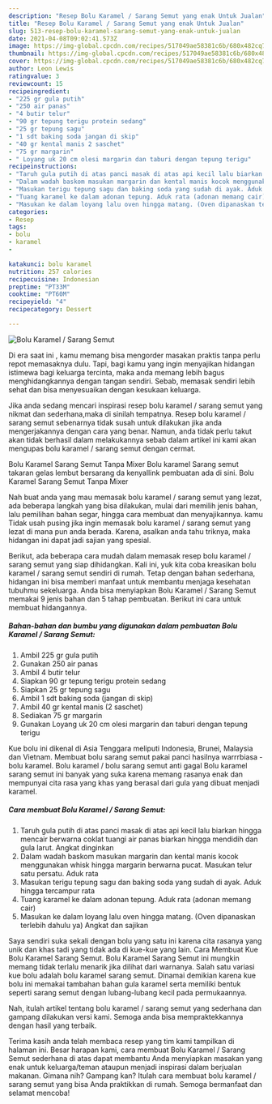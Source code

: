 ```yaml
---
description: "Resep Bolu Karamel / Sarang Semut yang enak Untuk Jualan"
title: "Resep Bolu Karamel / Sarang Semut yang enak Untuk Jualan"
slug: 513-resep-bolu-karamel-sarang-semut-yang-enak-untuk-jualan
date: 2021-04-08T09:02:41.573Z
image: https://img-global.cpcdn.com/recipes/517049ae58381c6b/680x482cq70/bolu-karamel-sarang-semut-foto-resep-utama.jpg
thumbnail: https://img-global.cpcdn.com/recipes/517049ae58381c6b/680x482cq70/bolu-karamel-sarang-semut-foto-resep-utama.jpg
cover: https://img-global.cpcdn.com/recipes/517049ae58381c6b/680x482cq70/bolu-karamel-sarang-semut-foto-resep-utama.jpg
author: Leon Lewis
ratingvalue: 3
reviewcount: 15
recipeingredient:
- "225 gr gula putih"
- "250 air panas"
- "4 butir telur"
- "90 gr tepung terigu protein sedang"
- "25 gr tepung sagu"
- "1 sdt baking soda jangan di skip"
- "40 gr kental manis 2 saschet"
- "75 gr margarin"
- " Loyang uk 20 cm olesi margarin dan taburi dengan tepung terigu"
recipeinstructions:
- "Taruh gula putih di atas panci masak di atas api kecil lalu biarkan hingga mencair berwarna coklat tuangi air panas biarkan hingga mendidih dan gula larut. Angkat dinginkan"
- "Dalam wadah baskom masukan margarin dan kental manis kocok menggunakan whisk hingga margarin berwarna pucat. Masukan telur satu persatu. Aduk rata"
- "Masukan terigu tepung sagu dan baking soda yang sudah di ayak. Aduk hingga tercampur rata"
- "Tuang karamel ke dalam adonan tepung. Aduk rata (adonan memang cair)"
- "Masukan ke dalam loyang lalu oven hingga matang. (Oven dipanaskan terlebih dahulu ya) Angkat dan sajikan"
categories:
- Resep
tags:
- bolu
- karamel
- 

katakunci: bolu karamel  
nutrition: 257 calories
recipecuisine: Indonesian
preptime: "PT33M"
cooktime: "PT60M"
recipeyield: "4"
recipecategory: Dessert

---
```



![Bolu Karamel / Sarang Semut](https://img-global.cpcdn.com/recipes/517049ae58381c6b/680x482cq70/bolu-karamel-sarang-semut-foto-resep-utama.jpg)

Di era  saat ini , kamu memang bisa mengorder masakan praktis tanpa perlu repot memasaknya dulu. Tapi, bagi kamu yang ingin menyajikan hidangan istimewa bagi keluarga tercinta, maka anda memang lebih bagus menghidangkannya dengan tangan sendiri. Sebab, memasak sendiri lebih sehat dan bisa menyesuaikan dengan kesukaan keluarga.

Jika anda sedang mencari inspirasi resep bolu karamel / sarang semut yang nikmat dan sederhana,maka di sinilah tempatnya. Resep bolu karamel / sarang semut  sebenarnya tidak susah untuk dilakukan jika anda mengerjakannya dengan cara yang benar. Namun, anda tidak perlu takut akan tidak berhasil dalam melakukannya 
sebab dalam artikel ini kami akan mengupas bolu karamel / sarang semut dengan cermat.  

Bolu Karamel Sarang Semut Tanpa Mixer Bolu karamel Sarang semut takaran gelas lembut bersarang da kenyallink pembuatan ada di sini. Bolu Karamel Sarang Semut Tanpa Mixer

Nah buat anda yang mau memasak bolu karamel / sarang semut yang lezat, ada beberapa langkah yang bisa dilakukan, mulai dari memilih jenis bahan, lalu pemilihan bahan segar, hingga cara membuat dan menyajikannya. kamu Tidak usah pusing jika ingin memasak bolu karamel / sarang semut yang lezat di mana pun anda berada. Karena, asalkan anda  tahu triknya, maka hidangan ini dapat jadi sajian yang spesial.

Berikut, ada beberapa cara mudah dalam memasak resep bolu karamel / sarang semut yang siap dihidangkan. Kali ini, yuk kita coba kreasikan bolu karamel / sarang semut sendiri di rumah. Tetap dengan bahan sederhana, hidangan ini bisa memberi manfaat untuk membantu menjaga kesehatan tubuhmu sekeluarga. Anda bisa menyiapkan Bolu Karamel / Sarang Semut memakai 9 jenis bahan dan 5 tahap pembuatan. Berikut ini cara untuk membuat hidangannya.

<!--inarticleads1-->

##### Bahan-bahan dan bumbu yang digunakan dalam pembuatan Bolu Karamel / Sarang Semut:

1. Ambil 225 gr gula putih
1. Gunakan 250 air panas
1. Ambil 4 butir telur
1. Siapkan 90 gr tepung terigu protein sedang
1. Siapkan 25 gr tepung sagu
1. Ambil 1 sdt baking soda (jangan di skip)
1. Ambil 40 gr kental manis (2 saschet)
1. Sediakan 75 gr margarin
1. Gunakan  Loyang uk 20 cm olesi margarin dan taburi dengan tepung terigu


Kue bolu ini dikenal di Asia Tenggara meliputi Indonesia, Brunei, Malaysia dan Vietnam. Membuat bolu sarang semut pakai panci hasilnya warrrbiasa - bolu karamel. Bolu karamel / bolu sarang semut anti gagal Bolu karamel sarang semut ini banyak yang suka karena memang rasanya enak dan mempunyai cita rasa yang khas yang berasal dari gula yang dibuat menjadi karamel. 

<!--inarticleads2-->

##### Cara membuat Bolu Karamel / Sarang Semut:

1. Taruh gula putih di atas panci masak di atas api kecil lalu biarkan hingga mencair berwarna coklat tuangi air panas biarkan hingga mendidih dan gula larut. Angkat dinginkan
1. Dalam wadah baskom masukan margarin dan kental manis kocok menggunakan whisk hingga margarin berwarna pucat. Masukan telur satu persatu. Aduk rata
1. Masukan terigu tepung sagu dan baking soda yang sudah di ayak. Aduk hingga tercampur rata
1. Tuang karamel ke dalam adonan tepung. Aduk rata (adonan memang cair)
1. Masukan ke dalam loyang lalu oven hingga matang. (Oven dipanaskan terlebih dahulu ya) Angkat dan sajikan


Saya sendiri suka sekali dengan bolu yang satu ini karena cita rasanya yang unik dan khas tadi yang tidak ada di kue-kue yang lain. Cara Membuat Kue Bolu Karamel Sarang Semut. Bolu Karamel Sarang Semut ini mungkin memang tidak terlalu menarik jika dilihat dari warnanya. Salah satu variasi kue bolu adalah bolu karamel sarang semut. Dinamai demikian karena kue bolu ini memakai tambahan bahan gula karamel serta memiliki bentuk seperti sarang semut dengan lubang-lubang kecil pada permukaannya. 

Nah, itulah artikel tentang  bolu karamel / sarang semut  yang sederhana dan gampang dilakukan versi kami. Semoga anda bisa mempraktekkannya dengan hasil yang terbaik. 

Terima kasih anda telah membaca resep yang tim kami tampilkan di halaman ini. Besar harapan kami, cara membuat  Bolu Karamel / Sarang Semut sederhana di atas dapat membantu Anda menyiapkan masakan yang enak untuk keluarga/teman ataupun menjadi inspirasi dalam berjualan makanan. Gimana nih? Gampang kan? Itulah cara membuat bolu karamel / sarang semut yang bisa Anda praktikkan di rumah. Semoga bermanfaat dan selamat mencoba!

